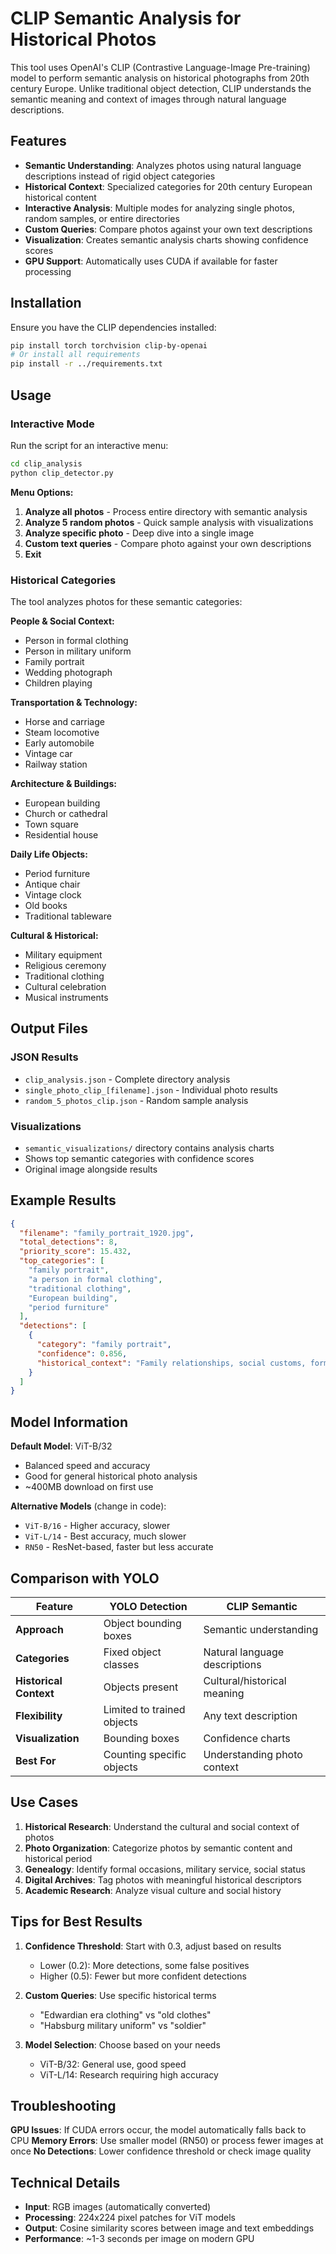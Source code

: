 # CLIP Semantic Analysis for Historical Photos

This tool uses OpenAI's CLIP (Contrastive Language-Image Pre-training) model to perform semantic analysis on historical photographs from 20th century Europe. Unlike traditional object detection, CLIP understands the semantic meaning and context of images through natural language descriptions.

## Features

- **Semantic Understanding**: Analyzes photos using natural language descriptions instead of rigid object categories
- **Historical Context**: Specialized categories for 20th century European historical content
- **Interactive Analysis**: Multiple modes for analyzing single photos, random samples, or entire directories
- **Custom Queries**: Compare photos against your own text descriptions
- **Visualization**: Creates semantic analysis charts showing confidence scores
- **GPU Support**: Automatically uses CUDA if available for faster processing

## Installation

Ensure you have the CLIP dependencies installed:

```bash
pip install torch torchvision clip-by-openai
# Or install all requirements
pip install -r ../requirements.txt
```

## Usage

### Interactive Mode

Run the script for an interactive menu:

```bash
cd clip_analysis
python clip_detector.py
```

**Menu Options:**
1. **Analyze all photos** - Process entire directory with semantic analysis
2. **Analyze 5 random photos** - Quick sample analysis with visualizations
3. **Analyze specific photo** - Deep dive into a single image
4. **Custom text queries** - Compare photo against your own descriptions
5. **Exit**

### Historical Categories

The tool analyzes photos for these semantic categories:

**People & Social Context:**
- Person in formal clothing
- Person in military uniform
- Family portrait
- Wedding photograph
- Children playing

**Transportation & Technology:**
- Horse and carriage
- Steam locomotive
- Early automobile
- Vintage car
- Railway station

**Architecture & Buildings:**
- European building
- Church or cathedral
- Town square
- Residential house

**Daily Life Objects:**
- Period furniture
- Antique chair
- Vintage clock
- Old books
- Traditional tableware

**Cultural & Historical:**
- Military equipment
- Religious ceremony
- Traditional clothing
- Cultural celebration
- Musical instruments

## Output Files

### JSON Results
- `clip_analysis.json` - Complete directory analysis
- `single_photo_clip_[filename].json` - Individual photo results
- `random_5_photos_clip.json` - Random sample analysis

### Visualizations
- `semantic_visualizations/` directory contains analysis charts
- Shows top semantic categories with confidence scores
- Original image alongside results

## Example Results

```json
{
  "filename": "family_portrait_1920.jpg",
  "total_detections": 8,
  "priority_score": 15.432,
  "top_categories": [
    "family portrait",
    "a person in formal clothing", 
    "traditional clothing",
    "European building",
    "period furniture"
  ],
  "detections": [
    {
      "category": "family portrait",
      "confidence": 0.856,
      "historical_context": "Family relationships, social customs, formal photography practices"
    }
  ]
}
```

## Model Information

**Default Model**: ViT-B/32
- Balanced speed and accuracy
- Good for general historical photo analysis
- ~400MB download on first use

**Alternative Models** (change in code):
- `ViT-B/16` - Higher accuracy, slower
- `ViT-L/14` - Best accuracy, much slower
- `RN50` - ResNet-based, faster but less accurate

## Comparison with YOLO

| Feature | YOLO Detection | CLIP Semantic |
|---------|----------------|---------------|
| **Approach** | Object bounding boxes | Semantic understanding |
| **Categories** | Fixed object classes | Natural language descriptions |
| **Historical Context** | Objects present | Cultural/historical meaning |
| **Flexibility** | Limited to trained objects | Any text description |
| **Visualization** | Bounding boxes | Confidence charts |
| **Best For** | Counting specific objects | Understanding photo context |

## Use Cases

1. **Historical Research**: Understand the cultural and social context of photos
2. **Photo Organization**: Categorize photos by semantic content and historical period
3. **Genealogy**: Identify formal occasions, military service, social status
4. **Digital Archives**: Tag photos with meaningful historical descriptors
5. **Academic Research**: Analyze visual culture and social history

## Tips for Best Results

1. **Confidence Threshold**: Start with 0.3, adjust based on results
   - Lower (0.2): More detections, some false positives
   - Higher (0.5): Fewer but more confident detections

2. **Custom Queries**: Use specific historical terms
   - "Edwardian era clothing" vs "old clothes"
   - "Habsburg military uniform" vs "soldier"

3. **Model Selection**: Choose based on your needs
   - ViT-B/32: General use, good speed
   - ViT-L/14: Research requiring high accuracy

## Troubleshooting

**GPU Issues**: If CUDA errors occur, the model automatically falls back to CPU
**Memory Errors**: Use smaller model (RN50) or process fewer images at once
**No Detections**: Lower confidence threshold or check image quality

## Technical Details

- **Input**: RGB images (automatically converted)
- **Processing**: 224x224 pixel patches for ViT models
- **Output**: Cosine similarity scores between image and text embeddings
- **Performance**: ~1-3 seconds per image on modern GPU